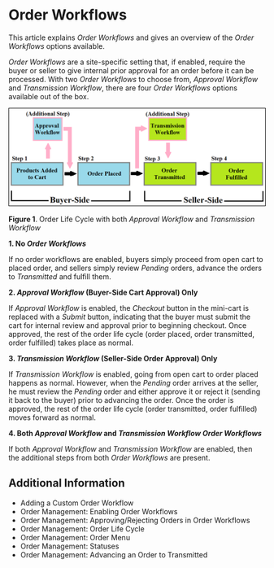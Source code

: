 # Order Workflows

This article explains _Order Workflows_ and gives an overview of the _Order Workflows_ options available.

_Order Workflows_ are a site-specific setting that, if enabled, require the buyer or seller to give internal prior approval for an order before it can be processed. With two _Order Workflows_ to choose from, _Approval Workflow_ and _Transmission Workflow_, there are four _Order Workflows_ options available out of the box.

<img src="./images/01.png" width="700px" style="border: #000000 1px solid;">

**Figure 1**. Order Life Cycle with both _Approval Workflow_ and _Transmission Workflow_

**1. No _Order Workflows_**

If no order workflows are enabled, buyers simply proceed from open cart to placed order, and sellers simply review _Pending_ orders, advance the orders to _Transmitted_ and fulfill them.

**2. _Approval Workflow_ (Buyer-Side Cart Approval) Only**

If _Approval Workflow_ is enabled, the _Checkout_ button in the mini-cart is replaced with a _Submit_ button, indicating that the buyer must submit the cart for internal review and approval prior to beginning checkout. Once approved, the rest of the order life cycle (order placed, order transmitted, order fulfilled) takes place as normal.

**3. _Transmission Workflow_ (Seller-Side Order Approval) Only**

If _Transmission Workflow_ is enabled, going from open cart to order placed happens as normal. However, when the _Pending_ order arrives at the seller, he must review the _Pending_ order and either approve it or reject it (sending it back to the buyer) prior to advancing the order. Once the order is approved, the rest of the order life cycle (order transmitted, order fulfilled) moves forward as normal.

**4. Both _Approval Workflow_ and _Transmission Workflow Order Workflows_**

If both _Approval Workflow_ and _Transmission Workflow_ are enabled, then the additional steps from both _Order Workflows_ are present.

## Additional Information

* Adding a Custom Order Workflow
* Order Management: Enabling Order Workflows
* Order Management: Approving/Rejecting Orders in Order Workflows
* Order Management: Order Life Cycle
* Order Management: Order Menu
* Order Management: Statuses
* Order Management: Advancing an Order to Transmitted
